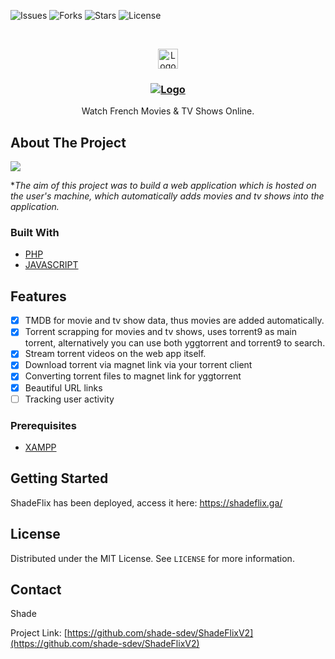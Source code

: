 <!--
*** Thanks for checking out the Best-README-Template. If you have a suggestion
*** that would make this better, please fork the repo and create a pull request
*** or simply open an issue with the tag "enhancement".
*** Thanks again! Now go create something AMAZING! :D
***
***
***
*** To avoid retyping too much info. Do a search and replace for the following:
*** github_username, repo_name, twitter_handle, email, project_title, project_description
-->



<!-- PROJECT SHIELDS -->
<!--
*** I'm using markdown "reference style" links for readability.
*** Reference links are enclosed in brackets [ ] instead of parentheses ( ).
*** See the bottom of this document for the declaration of the reference variables
*** for contributors-url, forks-url, etc. This is an optional, concise syntax you may use.
*** https://www.markdownguide.org/basic-syntax/#reference-style-links
-->
![Issues](https://img.shields.io/github/issues/shade-sdev/ShadeFlixV2)
![Forks](https://img.shields.io/github/forks/shade-sdev/ShadeFlixV2)
![Stars](https://img.shields.io/github/stars/shade-sdev/ShadeFlixV2)
![License](https://img.shields.io/github/license/shade-sdev/ShadeFlixV2)



<!-- PROJECT LOGO -->
<br />
<p align="center">
  <a href="https://shadeflix.ga/">
    <img src="https://i.imgur.com/IHJUtdz.png" alt="Logo" width="32" height="32">
  </a>

  <a href="https://shadeflix.ga/"><h3 align="center"> <img src="https://i.imgur.com/KyLa8U7.png" alt="Logo"></h3></a>

  <p align="center">
 Watch French Movies & TV Shows Online.
    <br />
 
  </p>
</p>



<!-- ABOUT THE PROJECT -->
## About The Project

<img src="https://i.imgur.com/1S6XQ6o.png">

**The aim of this project was to build a web application which is hosted on the user's machine, which automatically adds movies and tv shows into the application.*


### Built With

* [PHP](https://www.php.net/)
* [JAVASCRIPT](https://www.javascript.com/)








<!-- Features -->
## Features

- [x] TMDB for movie and tv show data, thus movies are added automatically.
- [x] Torrent scrapping for movies and tv shows, uses torrent9 as main torrent, alternatively you can use both yggtorrent and torrent9 to search.
- [x] Stream torrent videos on the web app itself.
- [x] Download torrent via magnet link via your torrent client
- [x] Converting torrent files to magnet link for yggtorrent
- [x] Beautiful URL links
- [ ] Tracking user activity

### Prerequisites

* [XAMPP](https://www.apachefriends.org/download.html)

<!-- GETTING STARTED -->
## Getting Started

ShadeFlix has been deployed, access it here: https://shadeflix.ga/


<!-- LICENSE -->
## License

Distributed under the MIT License. See `LICENSE` for more information.



<!-- CONTACT -->
## Contact

Shade 

Project Link: [https://github.com/shade-sdev/ShadeFlixV2](https://github.com/shade-sdev/ShadeFlixV2)










